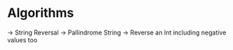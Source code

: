 # Algorithms

→ String Reversal
→ Pallindrome String
→ Reverse an Int including negative values too
